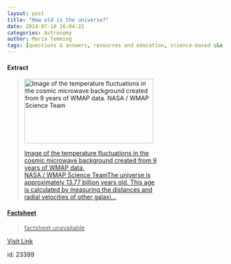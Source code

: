 ```yaml
---
layout: post
title: "How old is the universe?"
date: 2014-07-18 16:04:22
categories: Astronomy
author: Maria Temming
tags: [questions & answers, resources and education, science-based q&a, universe faq]
---
```



#### Extract
><div id="attachment_255426173" style="width: 310px" class="wp-caption alignright"><a href="http://d366w3m5tf0813.cloudfront.net/wp-content/uploads/cmb.jpg"><img class="size-medium wp-image-255426173" src="http://d366w3m5tf0813.cloudfront.net/wp-content/uploads/cmb-300x150.jpg" alt="Image of the temperature fluctuations in the cosmic microwave background created from 9 years of WMAP data. NASA / WMAP Science Team" width="300" height="150" /><p class="wp-caption-text">Image of the temperature fluctuations in the cosmic microwave background created from 9 years of WMAP data.<br />NASA / WMAP Science TeamThe universe is approximately 13.77 billion years old. This age is calculated by measuring the distances and radial velocities of other galaxi...

#### Factsheet
>factsheet unavailable

[Visit Link](http://www.skyandtelescope.com/astronomy-resources/how-old-is-the-universe/)

id:   23399


